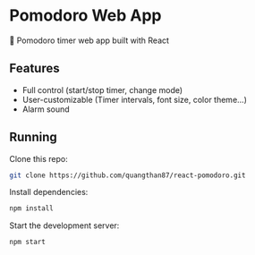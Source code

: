 # Pomodoro Web App
🍅 Pomodoro timer web app built with React

## Features
* Full control (start/stop timer, change mode)
* User-customizable (Timer intervals, font size, color theme...)
* Alarm sound

## Running
Clone this repo:
```sh
git clone https://github.com/quangthan87/react-pomodoro.git
```

Install dependencies:
```sh
npm install
```

Start the development server:
```sh
npm start
```
